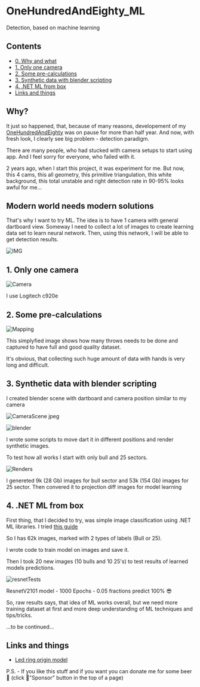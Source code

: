 # OneHundredAndEighty_ML

Detection, based on machine learning

## Contents
* [0. Why and what](https://github.com/YellowFive5/OneHundredAndEighty_ML#why)
* [1. Only one camera](https://github.com/YellowFive5/OneHundredAndEighty_ML#1-only-one-camera)
* [2. Some pre-calculations](https://github.com/YellowFive5/OneHundredAndEighty_ML#2-some-pre-calculations)
* [3. Synthetic data with blender scripting](https://github.com/YellowFive5/OneHundredAndEighty_ML#3-synthetic-data-with-blender-scripting)
* [4. .NET ML from box](https://github.com/YellowFive5/OneHundredAndEighty_ML#4-net-ml-from-box)
* [Links and things](https://github.com/YellowFive5/OneHundredAndEighty_ML#links-and-things)

## Why?

It just so happened, that, because of many reasons, developement of my [OneHundredAndEighty](https://github.com/YellowFive5/OneHundredAndEighty) was on pause for more than half year. And now, with fresh look, I clearly see big problem - detection paradigm.

There are many people, who had stucked with camera setups to start using app. And I feel sorry for everyone, who failed with it.

2 years ago, when I start this project, it was experiment for me. But now, this 4 cams, this all geometry, this primitive triangulation, this white background, this total unstable and right detection rate in 90-95% looks awful for me...

## Modern world needs modern solutions

That's why I want to try ML. The idea is to have 1 camera with general dartboard view. Someway I need to collect a lot of images to create learning data set to learn neural network. Then, using this network, I will be able to get detection results.

![IMG](https://user-images.githubusercontent.com/42347722/114268242-d2ae8280-9a08-11eb-93a8-f24947e13dc6.jpg)

## 1. Only one camera

![Camera](https://github.com/YellowFive5/OneHundredAndEighty_ML/assets/42347722/ffb992f8-e117-4079-8994-4e07c464d5f3)

I use Logitech c920e

## 2. Some pre-calculations

![Mapping](https://github.com/YellowFive5/OneHundredAndEighty_ML/assets/42347722/5389fed4-ced1-477f-b32a-155dd7182637)

This simplyfied image shows how many throws needs to be done and captured to have full and good quality dataset.

It's obvious, that collecting such huge amount of data with hands is very long and difficult.

## 3. Synthetic data with blender scripting

I created blender scene with dartboard and camera position similar to my camera

![CameraScene jpeg](https://github.com/YellowFive5/OneHundredAndEighty_ML/assets/42347722/f54bec9a-c1b1-4902-a7e6-946f61ffe6b1)

![blender](https://github.com/YellowFive5/OneHundredAndEighty_ML/assets/42347722/7a4d09e9-f72d-44b7-b233-dd164a33316d)

I wrote some scripts to move dart it in different positions and render synthetic images.

To test how all works I start with only bull and 25 sectors.

![Renders](https://github.com/YellowFive5/OneHundredAndEighty_ML/assets/42347722/583d1715-4c58-4471-9d40-b5f4a40de37f)

I genereted 9k (28 Gb) images for bull sector and 53k (154 Gb) images for 25 sector. Then convered it to projection diff images for model learning

## 4. .NET ML from box
First thing, that I decided to try, was simple image classification using .NET ML libraries. I tried [this guide](https://analyticsindiamag.com/step-by-step-guide-for-image-classification-using-ml-net/)

So I has 62k images, marked with 2 types of labels (Bull or 25).

I wrote code to train model on images and save it.

Then I took 20 new images (10 bulls and 10 25's) to test results of learned models predictions.

![resnetTests](https://github.com/YellowFive5/OneHundredAndEighty_ML/assets/42347722/623cb8a7-d9ca-4edc-9b19-1c6dd2d74484)

ResnetV2101 model - 1000 Epochs - 0.05 fractions predict 100% 😎

So, raw results says, that idea of ML works overall, but we need more training dataset at first and more deep understanding of ML techniques and tips/tricks.

...to be continued...

## Links and things
* [Led ring origin model](https://www.thingiverse.com/thing:4753272?fbclid=IwAR1P2s8mtMV7xil93jrYmAPycB94fgMHyx9JStwKNHWg2jZmfU5ge5BDYVE)

P.S. - If you like this stuff and if you want you can donate me for some beer 🍻 (click 💜"Sponsor" button in the top of a page)
